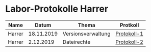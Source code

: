 # Labor-Protokolle Harrer

| Name | Datum | Thema | Protkoll
| ---- | ----- | ----- | --------
| Harrer | 18.11.2019 | Versionsverwaltung | [Protokoll-1](https://github.com/HTLMechatronics/m17-3ahme-la1-sx/blob/harthm17/Protokolle/1.Protokoll.md)
| Harrer | 2.12.2019 | Dateirechte | [Protokoll-2]( )

